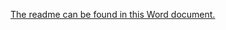 [The readme can be found in this Word document.](https://github.com/TyHysNJIT/SP25-CS643852-TylerHayes-WinePredictor/blob/main/CS643852-M3-A4%20WriteUp.docx)